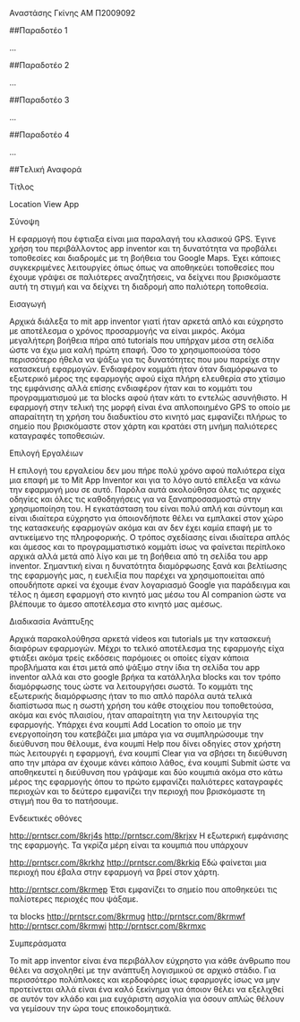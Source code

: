 ﻿
Αναστάσης Γκίνης
ΑΜ Π2009092

##Παραδοτέο 1

...

##Παραδοτέο 2

…

##Παραδοτέο 3

...

##Παραδοτέο 4

...

##Tελική Αναφορά

Τίτλος

Location View App


Σύνοψη

Η εφαρμογή που έφτιαξα είναι μια παραλαγή του κλασικού GPS. Έγινε χρήση του περιβάλλοντος app inventor και τη δυνατότητα να προβάλει τοποθεσίες 
και διαδρομές με τη βοήθεια του Google Maps. Έχει κάποιες συγκεκριμένες λειτουργίες όπως όπως να αποθηκεύει τοποθεσίες που έχουμε γράψει σε παλιότερες 
αναζητήσεις, να δείχνει που βρισκόμαστε αυτή τη στιγμή και να δείχνει τη διαδρομή απο παλιότερη τοποθεσία.

Εισαγωγή

Αρχικά διάλεξα το mit app inventor γιατί ήταν αρκετά απλό και εύχρηστο με αποτέλεσμα ο χρόνος προσαρμογής να είναι μικρός. Ακόμα μεγαλήτερη βοήθεια πήρα
από tutorials που υπήρχαν μέσα στη σελίδα ώστε να έχω μια καλή πρώτη επαφή. Όσο το χρησιμοποιούσα τόσο περισσότερο ήθελα να ψάξω για τις δυνατότητες που
μου παρείχε στην κατασκευή εφαρμογών. Ενδιαφέρον κομμάτι ήταν όταν διαμόρφωνα το εξωτερικό μέρος της εφαρμογής αφού είχα πλήρη ελευθερία στο χτίσιμο της
εμφάνισης αλλά επίσης ενδιαφέρον ήταν και το κομμάτι του προγραμματισμού με τα blocks αφού ήταν κάτι το εντελώς ασυνήθιστο. Η εφαρμογή στην τελική της 
μορφή είναι ένα απλοποιημένο GPS το οποίο με απαραίτητη τη χρήση του διαδυκτίου στο κινητό μας εμφανίζει πλήρως το σημείο που βρισκόμαστε στον χάρτη και 
κρατάει στη μνήμη παλιότερες καταγραφές τοποθεσιών.

Επιλογή Εργαλέιων

Η επιλογή του εργαλείου δεν μου πήρε πολύ χρόνο αφού παλιότερα είχα μια επαφή με το Mit App Inventor και για το λόγο αυτό επέλεξα να κάνω την εφαρμογή μου 
σε αυτό. Παρόλα αυτά ακολούθησα όλες τις αρχικές οδηγίες και όλες τις καθοδηγήσεις για να ξαναπροσασμοστώ στην χρησιμοποίηση του.  Η εγκατάσταση του είναι 
πολύ απλή και σύντομη και είναι ιδιαίτερα εύχρηστο για όποιονδήποτε θέλει να εμπλακεί στον χώρο της κατασκευής εφαρμογών ακόμα και αν δεν έχει καμία επαφή 
με το αντικείμενο της πληροφορικής. Ο τρόπος σχεδίασης είναι ιδιαίτερα απλός και άμεσος και το προγραμματιστικό κομμάτι ίσως να φαίνεται περίπλοκο αρχικά 
αλλά μετά από λίγο και με τη βοήθεια από τη σελίδα του app inventor. Σημαντική είναι η δυνατότητα διαμόρφωσης ξανά και βελτίωσης της εφαρμογής μας, η ευελιξία 
που παρέχει να  χρησιμοποιείται από οπουδήποτε αρκεί να έχουμε έναν λογαριασμό Google για παράδειγμα και τέλος η άμεση εφαρμογή στο κινητό μας μέσω του 
AI companion ώστε να βλέπουμε το άμεσο αποτέλεσμα στο κινητό μας αμέσως. 

Διαδικασία Ανάπτυξης

Αρχικά παρακολούθησα αρκετά videos και tutorials με την κατασκευή διαφόρων εφαρμογών. Μέχρι το τελικό αποτέλεσμα της εφαρμογής είχα φτιάξει ακόμα τρείς 
εκδόσεις παρόμοιες οι οποίες είχαν κάποια προβλήματα και έτσι μετά από ψάξιμο στην ίδια τη σελίδα του app inventor αλλά και στο google βρήκα τα κατάλληλα 
blocks και τον τρόπο διαμόρφωσης τους ώστε να λειτουργήσει σωστά. Το κομμάτι της εξωτερικής διαμόρφωσης ήταν το πιο απλό παρόλα αυτά τελικά διαπίστωσα πως 
η σωστή χρήση του κάθε στοιχείου που τοποθετούσα, ακόμα και ενός πλαισίου, ήταν απαραίτητη για την λειτουργία της εφαρμογής. Υπάρχει ένα κουμπί  Add Location 
το οποίο με την ενεργοποίηση του κατεβάζει μια μπάρα για να συμπληρώσουμε την διεύθυνση που θέλουμε, ένα κουμπί  Help που δίνει οδηγίες στον χρήστη πώς 
λειτουργέι η εφαρμογή, ένα κουμπί Clear για να σβήσει τη διεύθυνση απο την μπάρα αν έχουμε κάνει κάποιο λάθος, ένα κουμπί Submit ώστε να αποθηκευτεί η 
διεύθυνση που γράψαμε και δύο κουμπιά ακόμα στο κάτω μέρος της εφαρμογής όπου το πρώτο εμφανίζει παλιότερες καταγραφές περιοχών και το δεύτερο εμφανίζει την 
περιοχή που βρισκόμαστε τη στιγμή που θα το πατήσουμε. 

Ενδεικτικές οθόνες

http://prntscr.com/8krj4s
http://prntscr.com/8krjxv
Η εξωτερική εμφάνισης της εφαρμογής. Τα γκρίζα μέρη είναι τα κουμπιά που υπάρχουν 

http://prntscr.com/8krkhz
http://prntscr.com/8krkiq
Εδώ φαίνεται μια περιοχή που έβαλα στην εφαρμογή να βρεί στον χάρτη.

http://prntscr.com/8krmep
Έτσι εμφανίζει το σημείο που αποθηκεύει τις παλίοτερες περιοχές που ψάξαμε.

τα blocks
http://prntscr.com/8krmug
http://prntscr.com/8krmwf
http://prntscr.com/8krmwi
http://prntscr.com/8krmxc


Συμπεράσματα

Το mit app inventor είναι ένα περιβάλλον εύχρηστο για κάθε άνθρωπο που θέλει να ασχοληθεί με την ανάπτυξη λογισμικού σε αρχικό στάδιο. Για περισσότερο πολύπλοκες 
και κερδοφόρες ίσως εφαρμογές ίσως να μην προτείνεται αλλά είναι ένα καλό ξεκίνημα για όποιον θέλει να εξελιχθεί σε αυτόν τον κλάδο και μια ευχάριστη ασχολία για 
όσουν απλώς θέλουν να γεμίσουν την ώρα τους εποικοδομητικά.
